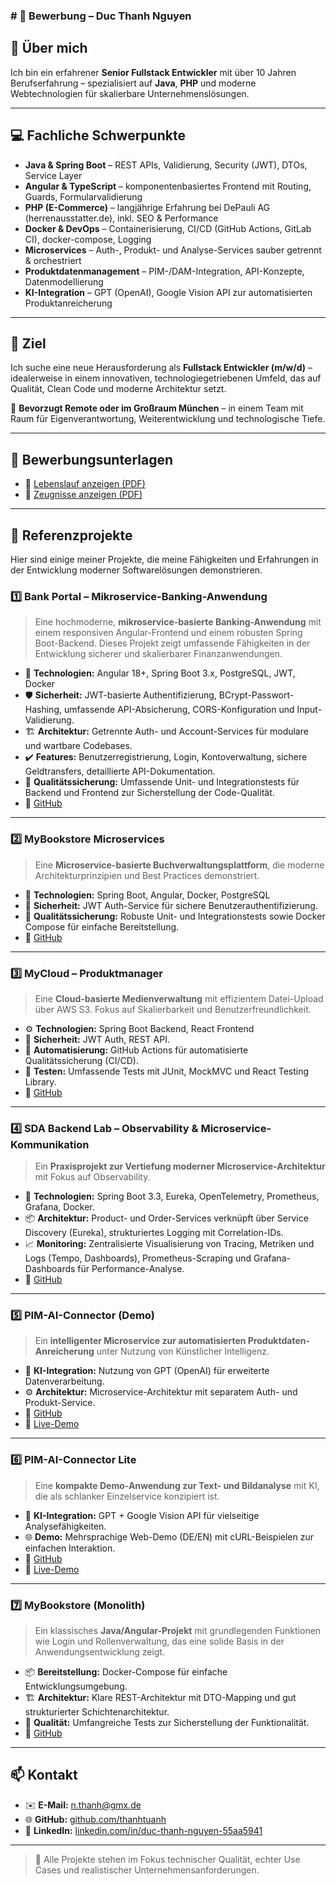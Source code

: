 ### \# 📄 Bewerbung – Duc Thanh Nguyen

## 👤 Über mich

Ich bin ein erfahrener **Senior Fullstack Entwickler** mit über 10 Jahren Berufserfahrung – spezialisiert auf **Java**, **PHP** und moderne Webtechnologien für skalierbare Unternehmenslösungen.

-----

## 💻 Fachliche Schwerpunkte

  - **Java & Spring Boot** – REST APIs, Validierung, Security (JWT), DTOs, Service Layer
  - **Angular & TypeScript** – komponentenbasiertes Frontend mit Routing, Guards, Formularvalidierung
  - **PHP (E-Commerce)** – langjährige Erfahrung bei DePauli AG (herrenausstatter.de), inkl. SEO & Performance
  - **Docker & DevOps** – Containerisierung, CI/CD (GitHub Actions, GitLab CI), docker-compose, Logging
  - **Microservices** – Auth-, Produkt- und Analyse-Services sauber getrennt & orchestriert
  - **Produktdatenmanagement** – PIM-/DAM-Integration, API-Konzepte, Datenmodellierung
  - **KI-Integration** – GPT (OpenAI), Google Vision API zur automatisierten Produktanreicherung

-----

## 🎯 Ziel

Ich suche eine neue Herausforderung als **Fullstack Entwickler (m/w/d)** – idealerweise in einem innovativen, technologiegetriebenen Umfeld, das auf Qualität, Clean Code und moderne Architektur setzt.

📍 **Bevorzugt Remote oder im Großraum München** – in einem Team mit Raum für Eigenverantwortung, Weiterentwicklung und technologische Tiefe.

-----

## 💼 Bewerbungsunterlagen

  - 📄 [Lebenslauf anzeigen (PDF)](https://www.google.com/search?q=./Lebenslauf.pdf)
  - 📄 [Zeugnisse anzeigen (PDF)](https://www.google.com/search?q=./Zeugnisse.pdf)

-----

## 🚀 Referenzprojekte

Hier sind einige meiner Projekte, die meine Fähigkeiten und Erfahrungen in der Entwicklung moderner Softwarelösungen demonstrieren.

### 1️⃣ Bank Portal – Mikroservice-Banking-Anwendung

> Eine hochmoderne, **mikroservice-basierte Banking-Anwendung** mit einem responsiven Angular-Frontend und einem robusten Spring Boot-Backend. Dieses Projekt zeigt umfassende Fähigkeiten in der Entwicklung sicherer und skalierbarer Finanzanwendungen.

  - 🔧 **Technologien:** Angular 18+, Spring Boot 3.x, PostgreSQL, JWT, Docker
  - 🛡️ **Sicherheit:** JWT-basierte Authentifizierung, BCrypt-Passwort-Hashing, umfassende API-Absicherung, CORS-Konfiguration und Input-Validierung.
  - 🏗️ **Architektur:** Getrennte Auth- und Account-Services für modulare und wartbare Codebases.
  - ✔️ **Features:** Benutzerregistrierung, Login, Kontoverwaltung, sichere Geldtransfers, detaillierte API-Dokumentation.
  - 🧪 **Qualitätssicherung:** Umfassende Unit- und Integrationstests für Backend und Frontend zur Sicherstellung der Code-Qualität.
  - 🔗 [GitHub](https://github.com/thanhtuanh/bankportal-demo)

-----

### 2️⃣ MyBookstore Microservices

> Eine **Microservice-basierte Buchverwaltungsplattform**, die moderne Architekturprinzipien und Best Practices demonstriert.

  - 🔧 **Technologien:** Spring Boot, Angular, Docker, PostgreSQL
  - 🔐 **Sicherheit:** JWT Auth-Service für sichere Benutzerauthentifizierung.
  - 🧪 **Qualitätssicherung:** Robuste Unit- und Integrationstests sowie Docker Compose für einfache Bereitstellung.
  - 🔗 [GitHub](https://github.com/thanhtuanh/mybookstore-microservices)

-----

### 3️⃣ MyCloud – Produktmanager

> Eine **Cloud-basierte Medienverwaltung** mit effizientem Datei-Upload über AWS S3. Fokus auf Skalierbarkeit und Benutzerfreundlichkeit.

  - ⚙️ **Technologien:** Spring Boot Backend, React Frontend
  - 🔐 **Sicherheit:** JWT Auth, REST API.
  - 🚀 **Automatisierung:** GitHub Actions für automatisierte Qualitätssicherung (CI/CD).
  - 🧪 **Testen:** Umfassende Tests mit JUnit, MockMVC und React Testing Library.
  - 🔗 [GitHub](https://github.com/thanhtuanh/spspring-react-aws-s3-demo)

-----

### 4️⃣ SDA Backend Lab – Observability & Microservice-Kommunikation

> Ein **Praxisprojekt zur Vertiefung moderner Microservice-Architektur** mit Fokus auf Observability.

  - 🔧 **Technologien:** Spring Boot 3.3, Eureka, OpenTelemetry, Prometheus, Grafana, Docker.
  - 📦 **Architektur:** Product- und Order-Services verknüpft über Service Discovery (Eureka), strukturiertes Logging mit Correlation-IDs.
  - 📈 **Monitoring:** Zentralisierte Visualisierung von Tracing, Metriken und Logs (Tempo, Dashboards), Prometheus-Scraping und Grafana-Dashboards für Performance-Analyse.
  - 🔗 [GitHub](https://github.com/thanhtuanh/sda-backend-lab)

-----

### 5️⃣ PIM-AI-Connector (Demo)

> Ein **intelligenter Microservice zur automatisierten Produktdaten-Anreicherung** unter Nutzung von Künstlicher Intelligenz.

  - 🧠 **KI-Integration:** Nutzung von GPT (OpenAI) für erweiterte Datenverarbeitung.
  - ⚙️ **Architektur:** Microservice-Architektur mit separatem Auth- und Produkt-Service.
  - 🔗 [GitHub](https://github.com/thanhtuanh/pim-ai-connector-demo)
  - 🔗 [Live-Demo](https://pim-ai-connector-demo.onrender.com)

-----

### 6️⃣ PIM-AI-Connector Lite

> Eine **kompakte Demo-Anwendung zur Text- und Bildanalyse** mit KI, die als schlanker Einzelservice konzipiert ist.

  - 🧩 **KI-Integration:** GPT + Google Vision API für vielseitige Analysefähigkeiten.
  - 🌐 **Demo:** Mehrsprachige Web-Demo (DE/EN) mit cURL-Beispielen zur einfachen Interaktion.
  - 🔗 [GitHub](https://github.com/thanhtuanh/pim-ai-connector-lite)
  - 🔗 [Live-Demo](https://pim-ai-connector-lite.onrender.com)

-----

### 7️⃣ MyBookstore (Monolith)

> Ein klassisches **Java/Angular-Projekt** mit grundlegenden Funktionen wie Login und Rollenverwaltung, das eine solide Basis in der Anwendungsentwicklung zeigt.

  - 📦 **Bereitstellung:** Docker-Compose für einfache Entwicklungsumgebung.
  - 🏗️ **Architektur:** Klare REST-Architektur mit DTO-Mapping und gut strukturierter Schichtenarchitektur.
  - 🧪 **Qualität:** Umfangreiche Tests zur Sicherstellung der Funktionalität.
  - 🔗 [GitHub](https://github.com/thanhtuanh/mybookstore)

-----

## 📫 Kontakt

  - ✉️ **E-Mail:** [n.thanh@gmx.de](mailto:n.thanh@gmx.de)
  - 🌐 **GitHub:** [github.com/thanhtuanh](https://github.com/thanhtuanh)
  - 💼 **LinkedIn:** [linkedin.com/in/duc-thanh-nguyen-55aa5941](https://www.linkedin.com/in/duc-thanh-nguyen-55aa5941)

-----

> 👀 Alle Projekte stehen im Fokus technischer Qualität, echter Use Cases und realistischer Unternehmensanforderungen.


